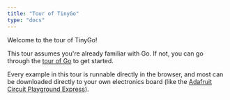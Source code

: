 ```yaml
---
title: "Tour of TinyGo"
type: "docs"
---
```


Welcome to the tour of TinyGo!

This tour assumes you're already familiar with Go. If not, you can go through the [tour of Go](https://go.dev/tour/) to get started.

Every example in this tour is runnable directly in the browser, and most can be downloaded directly to your own electronics board (like the [Adafruit Circuit Playground Express](https://www.adafruit.com/product/3333)).
